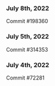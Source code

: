 ### July 8th, 2022

Commit #198360

### July 5th, 2022

Commit #314353


### July 4th, 2022

Commit #72281
